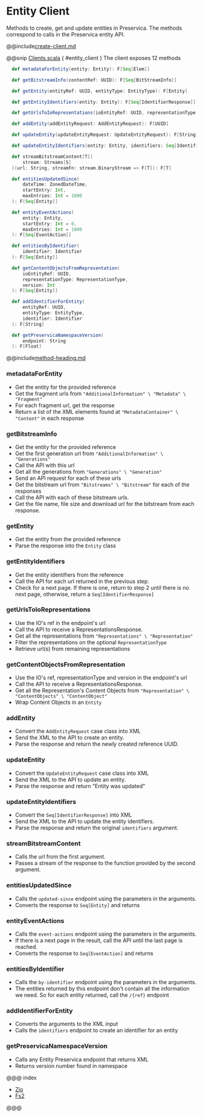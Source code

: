 # Entity Client

Methods to create, get and update entities in Preservica. 
The methods correspond to calls in the Preservica entity API.

@@include[create-client.md](../../.includes/client/create-client.md)

@@snip [Clients.scala](../../../scala/examples/Clients.scala) { #entity_client }
The client exposes 12 methods

```scala
  def metadataForEntity(entity: Entity): F[Seq[Elem]]

  def getBitstreamInfo(contentRef: UUID): F[Seq[BitStreamInfo]]

  def getEntity(entityRef: UUID, entityType: EntityType): F[Entity]

  def getEntityIdentifiers(entity: Entity): F[Seq[IdentifierResponse]]

  def getUrlsToIoRepresentations(ioEntityRef: UUID, representationType: Option[RepresentationType]): F[Seq[String]]

  def addEntity(addEntityRequest: AddEntityRequest): F[UUID]

  def updateEntity(updateEntityRequest: UpdateEntityRequest): F[String]

  def updateEntityIdentifiers(entity: Entity, identifiers: Seq[IdentifierResponse]): F[Seq[IdentifierResponse]]

  def streamBitstreamContent[T](
      stream: Streams[S]
  )(url: String, streamFn: stream.BinaryStream => F[T]): F[T]

  def entitiesUpdatedSince(
      dateTime: ZonedDateTime,
      startEntry: Int,
      maxEntries: Int = 1000
  ): F[Seq[Entity]]

  def entityEventActions(
      entity: Entity,
      startEntry: Int = 0,
      maxEntries: Int = 1000
  ): F[Seq[EventAction]]

  def entitiesByIdentifier(
      identifier: Identifier
  ): F[Seq[Entity]]

  def getContentObjectsFromRepresentation(
      ioEntityRef: UUID,
      representationType: RepresentationType,
      version: Int
  ): F[Seq[Entity]]

  def addIdentifierForEntity(
      entityRef: UUID,
      entityType: EntityType,
      identifier: Identifier
  ): F[String]

  def getPreservicaNamespaceVersion(
      endpoint: String
  ): F[Float]
```
@@include[method-heading.md](../../.includes/client/method-heading.md)

### metadataForEntity
* Get the entity for the provided reference
* Get the fragment urls from `"AdditionalInformation" \ "Metadata" \ "Fragment"`
* For each fragment url, get the response
* Return a list of the XML elements found at `"MetadataContainer" \ "Content"` in each response

### getBitstreamInfo
* Get the entity for the provided reference
* Get the first generation url from `"AdditionalInformation" \ "Generations"`
* Call the API with this url
* Get all the generations from `"Generations" \ "Generation"`
* Send an API request for each of these urls
* Get the bitstream url from `"Bitstreams" \ "Bitstream"` for each of the responses
* Call the API with each of these bitstream urls.
* Get the file name, file size and download url for the bitstream from each response.

### getEntity
* Get the entity from the provided reference
* Parse the response into the `Entity` class

### getEntityIdentifiers
* Get the entity identifiers from the reference
* Call the API for each url returned in the previous step.
* Check for a next page. If there is one, return to step 2 until there is no next page, otherwise, return a `Seq[IdentifierResponse]`

### getUrlsToIoRepresentations

* Use the IO's ref in the endpoint's url
* Call the API to receive a RepresentationsResponse.
* Get all the representations from `"Representations" \ "Representation"`
* Filter the representations on the optional `RepresentationType`
* Retrieve url(s) from remaining representations

### getContentObjectsFromRepresentation

* Use the IO's ref, representationType and version in the endpoint's url
* Call the API to receive a RepresentationsResponse.
* Get all the Representation's Content Objects from `"Representation" \ "ContentObjects" \ "ContentObject"`
* Wrap Content Objects in an `Entity`

### addEntity
* Convert the `AddEntityRequest` case class into XML
* Send the XML to the API to create an entity.
* Parse the response and return the newly created reference UUID.

### updateEntity
* Convert the `UpdateEntityRequest` case class into XML
* Send the XML to the API to update an entity.
* Parse the response and return "Entity was updated"

### updateEntityIdentifiers
* Convert the `Seq[IdentifierResponse]` into XML
* Send the XML to the API to update the entity identifiers.
* Parse the response and return the original `identifiers` argument.

### streamBitstreamContent
* Calls the url from the first argument. 
* Passes a stream of the response to the function provided by the second argument.

### entitiesUpdatedSince
* Calls the `updated-since` endpoint using the parameters in the arguments.
* Converts the response to `Seq[Entity]` and returns

### entityEventActions
* Calls the `event-actions` endpoint using the parameters in the arguments.
* If there is a next page in the result, call the API until the last page is reached.
* Converts the response to `Seq[EventAction]` and returns

### entitiesByIdentifier
* Calls the `by-identifier` endpoint using the parameters in the arguments.
* The entities returned by this endpoint don't contain all the information we need. So for each entity returned, call the `/{ref}` endpoint

### addIdentifierForEntity
* Converts the arguments to the XML input
* Calls the `identifiers` endpoint to create an identifier for an entity

### getPreservicaNamespaceVersion
* Calls any Entity Preservica endpoint that returns XML
* Returns version number found in namespace

@@@ index

* [Zio](zio.md)
* [Fs2](fs2.md)

@@@
